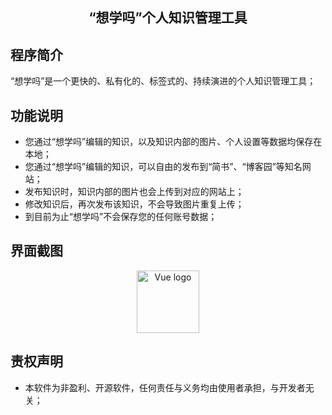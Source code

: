 <h2 align="center">“想学吗”个人知识管理工具</h2>

## 程序简介

“想学吗”是一个更快的、私有化的、标签式的、持续演进的个人知识管理工具；

## 功能说明

* 您通过“想学吗”编辑的知识，以及知识内部的图片、个人设置等数据均保存在本地；
* 您通过“想学吗”编辑的知识，可以自由的发布到“简书”、“博客园”等知名网站；
* 发布知识时，知识内部的图片也会上传到对应的网站上；
* 修改知识后，再次发布该知识，不会导致图片重复上传；
* 到目前为止“想学吗”不会保存您的任何账号数据；

## 界面截图
<p align="center">
<img width="100" src="" alt="Vue logo">
</p>

## 责权声明

* 本软件为非盈利、开源软件，任何责任与义务均由使用者承担，与开发者无关；